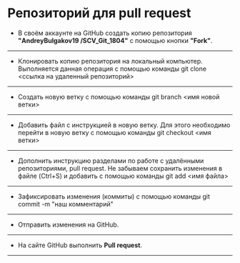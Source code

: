 # Репозиторий для **pull request**
* В своём аккаунте на GitHub создать копию репозитория **"AndreyBulgakov19
/SCV_Git_1804"** с помощью кнопки **"Fork"**.
---
* Клонировать копию репозитория на локальный компьютер. Выполняется данная операция с помощью команды git clone <ссылка на удаленный репозиторий>
---
* Создать новую ветку с помощью команды git branch <имя новой ветки>
---
* Добавить файл с инструкцией в новую ветку. Для этого необходимо перейти в новую ветку с помощью команды git checkout <имя ветки>
---
* Дополнить инструкцию разделами по работе с удалёнными репозиториями, pull request. Не забываем сохранить изменения в файле (Ctrl+S) и добавить с помощью команды git add <имя файла>
---
* Зафиксировать изменения (коммиты) с помощью команды git commit -m "наш комментарий"
---
* Отправить изменения на GitHub.
---
* На сайте GitHub выполнить **Pull request**.
---
